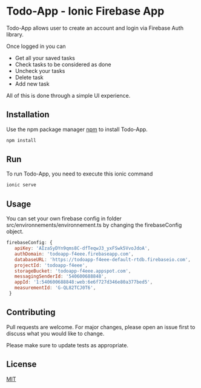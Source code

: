 

# Todo-App - Ionic Firebase App

Todo-App allows user to create an account and login via Firebase Auth library.

Once logged in you can 
* Get all your saved tasks
* Check tasks to be considered as done
* Uncheck your tasks
* Delete task
* Add new task
 
All of this is done through a simple UI experience.

## Installation

Use the npm package manager [npm](https://www.npmjs.com/) to install Todo-App.

```bash
npm install 
```

## Run
To run Todo-App, you need to execute this ionic command 

```bash
ionic serve 
```


## Usage
You can set your own firebase config in folder src/environnements/environnement.ts by changing the firebaseConfig object.
 ```javascript
firebaseConfig: {
    apiKey: 'AIzaSyDYn9qms8C-dfTeqwJ3_yxFSwk5VvoJdoA',
    authDomain: 'todoapp-f4eee.firebaseapp.com',
    databaseURL: 'https://todoapp-f4eee-default-rtdb.firebaseio.com',
    projectId: 'todoapp-f4eee',
    storageBucket: 'todoapp-f4eee.appspot.com',
    messagingSenderId: '540600688848',
    appId: '1:540600688848:web:6e6f727d346e80a377bed5',
    measurementId: 'G-QL82TCJ0T6',
  }
```


## Contributing
Pull requests are welcome. For major changes, please open an issue first to discuss what you would like to change.

Please make sure to update tests as appropriate.

## License
[MIT](https://choosealicense.com/licenses/mit/)

